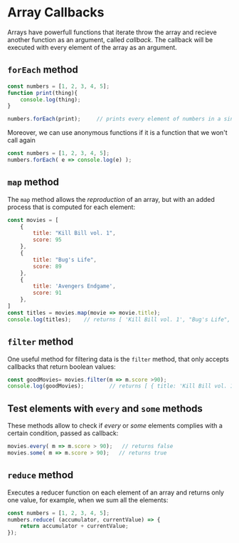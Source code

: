 # Array Callbacks

Arrays have powerfull functions that iterate throw the array and recieve another function as an argument, called *callback*. The callback will be executed with every element of the array as an argument.

## `forEach` method
```js
const numbers = [1, 2, 3, 4, 5];
function print(thing){
    console.log(thing);
}

numbers.forEach(print);     // prints every element of numbers in a single line
```

Moreover, we can use anonymous functions if it is a function that we won't call again

```js
const numbers = [1, 2, 3, 4, 5];
numbers.forEach( e => console.log(e) );
```

## `map` method
The `map` method allows the *reproduction* of an array, but with an added process that is computed for each element:

```js
const movies = [
    {
        title: "Kill Bill vol. 1",
        score: 95
    },
    {
        title: "Bug's Life",
        score: 89
    },
    {
        title: 'Avengers Endgame',
        score: 91
    },
]
const titles = movies.map(movie => movie.title);
console.log(titles);    // returns [ 'Kill Bill vol. 1', "Bug's Life", 'Avengers Endgame' ]
```

## `filter` method
One useful method for filtering data is the `filter` method, that only accepts callbacks that return boolean values:

```js
const goodMovies= movies.filter(m => m.score >90);
console.log(goodMovies);        // returns [ { title: 'Kill Bill vol. 1', score: 95 }, { title: 'Avengers Endgame', score: 91 } ]
```

## Test elements with `every` and `some` methods

These methods allow to check if *every* or *some* elements complies with a certain condition, passed as callback:

```js
movies.every( m => m.score > 90);   // returns false
movies.some( m => m.score > 90);   // returns true
```
## `reduce` method
Executes a reducer function on each element of an array and returns only one value, for example, when we sum all the elements:
```js
const numbers = [1, 2, 3, 4, 5];
numbers.reduce( (accumulator, currentValue) => {
    return accumulator + currentValue;
});
```